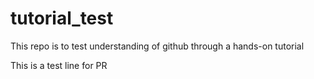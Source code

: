 # tutorial_test
This repo is to test understanding of github through a hands-on tutorial

This is a test line for PR
